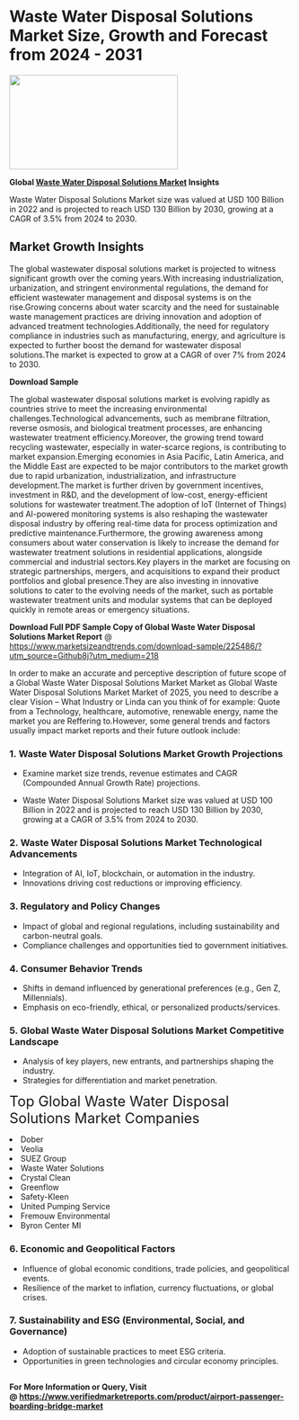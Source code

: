 <H1>Waste Water Disposal Solutions Market Size, Growth and Forecast from 2024 - 2031</H1><img class="aligncenter size-medium wp-image-584254" src="https://thirdeyenews.in/wp-content/uploads/2024/09/Global-Market-Research-300x168.jpeg" alt="" width="300" height="168" /><p><strong>Global&nbsp;<a href="https://www.marketsizeandtrends.com/download-sample/225486/?utm_source=Github8j?utm_medium=218">Waste Water Disposal Solutions Market</a> Insights</strong></p><p>Waste Water Disposal Solutions Market size was valued at USD 100 Billion in 2022 and is projected to reach USD 130 Billion by 2030, growing at a CAGR of 3.5% from 2024 to 2030.</p><p><h2>Market Growth Insights</h2> <p>The global wastewater disposal solutions market is projected to witness significant growth over the coming years.With increasing industrialization, urbanization, and stringent environmental regulations, the demand for efficient wastewater management and disposal systems is on the rise.Growing concerns about water scarcity and the need for sustainable waste management practices are driving innovation and adoption of advanced treatment technologies.Additionally, the need for regulatory compliance in industries such as manufacturing, energy, and agriculture is expected to further boost the demand for wastewater disposal solutions.The market is expected to grow at a CAGR of over 7% from 2024 to 2030.</p> <p><strong>Download Sample</strong></p> <p>The global wastewater disposal solutions market is evolving rapidly as countries strive to meet the increasing environmental challenges.Technological advancements, such as membrane filtration, reverse osmosis, and biological treatment processes, are enhancing wastewater treatment efficiency.Moreover, the growing trend toward recycling wastewater, especially in water-scarce regions, is contributing to market expansion.Emerging economies in Asia Pacific, Latin America, and the Middle East are expected to be major contributors to the market growth due to rapid urbanization, industrialization, and infrastructure development.The market is further driven by government incentives, investment in R&D, and the development of low-cost, energy-efficient solutions for wastewater treatment.The adoption of IoT (Internet of Things) and AI-powered monitoring systems is also reshaping the wastewater disposal industry by offering real-time data for process optimization and predictive maintenance.Furthermore, the growing awareness among consumers about water conservation is likely to increase the demand for wastewater treatment solutions in residential applications, alongside commercial and industrial sectors.Key players in the market are focusing on strategic partnerships, mergers, and acquisitions to expand their product portfolios and global presence.They are also investing in innovative solutions to cater to the evolving needs of the market, such as portable wastewater treatment units and modular systems that can be deployed quickly in remote areas or emergency situations.<p><span class=""><strong>Download Full PDF Sample Copy of Global Waste Water Disposal Solutions Market Report</strong> @ <a href="https://www.marketsizeandtrends.com/download-sample/225486/?utm_source=Github8j?utm_medium=218" target="_blank">https://www.marketsizeandtrends.com/download-sample/225486/?utm_source=Github8j?utm_medium=218</a></span></p><p>In order to make an accurate and perceptive description of future scope of a Global&nbsp;Waste Water Disposal Solutions Market Market as Global&nbsp;Waste Water Disposal Solutions Market Market of 2025, you need to describe a clear Vision &ndash; What Industry or Linda can you think of for example: Quote from a Technology, healthcare, automotive, renewable energy, name the market you are Reffering to.However, some general trends and factors usually impact market reports and their future outlook include:</p><h3>1.&nbsp;<strong>Waste Water Disposal Solutions Market Growth Projections</strong></h3><ul><li>Examine market size trends, revenue estimates and CAGR (Compounded Annual Growth Rate) projections.</li><li><p>Waste Water Disposal Solutions Market size was valued at USD 100 Billion in 2022 and is projected to reach USD 130 Billion by 2030, growing at a CAGR of 3.5% from 2024 to 2030.</p></li></ul><h3>2.&nbsp;<strong>Waste Water Disposal Solutions Market Technological Advancements</strong></h3><ul><li>Integration of AI, IoT, blockchain, or automation in the industry.</li><li>Innovations driving cost reductions or improving efficiency.</li></ul><h3>3.&nbsp;<strong>Regulatory and Policy Changes</strong></h3><ul><li>Impact of global and regional regulations, including sustainability and carbon-neutral goals.</li><li>Compliance challenges and opportunities tied to government initiatives.</li></ul><h3>4.&nbsp;<strong>Consumer Behavior Trends</strong></h3><ul><li>Shifts in demand influenced by generational preferences (e.g., Gen Z, Millennials).</li><li>Emphasis on eco-friendly, ethical, or personalized products/services.</li></ul><h3>5.&nbsp;<strong>Global Waste Water Disposal Solutions Market Competitive Landscape</strong></h3><ul><li>Analysis of key players, new entrants, and partnerships shaping the industry.</li><li>Strategies for differentiation and market penetration.</li></ul><p data-pm-slice="1 1 []"><span style="color: inherit; font-family: inherit; font-size: 25px;">Top Global Waste Water Disposal Solutions Market Companies</span></p><div class="" data-test-id=""><p><li>Dober</li><li> Veolia</li><li> SUEZ Group</li><li> Waste Water Solutions</li><li> Crystal Clean</li><li> Greenflow</li><li> Safety-Kleen</li><li> United Pumping Service</li><li> Fremouw Environmental</li><li> Byron Center MI</li></p></div><h3>6.&nbsp;<strong>Economic and Geopolitical Factors</strong></h3><ul><li>Influence of global economic conditions, trade policies, and geopolitical events.</li><li>Resilience of the market to inflation, currency fluctuations, or global crises.</li></ul><h3>7.&nbsp;<strong>Sustainability and ESG (Environmental, Social, and Governance)</strong></h3><ul><li>Adoption of sustainable practices to meet ESG criteria.</li><li>Opportunities in green technologies and circular economy principles.</li></ul><h2><strong style="font-size: 14px;">For More Information or Query, Visit @&nbsp;</strong><a style="background-color: #ffffff; font-size: 14px;" href="https://www.marketsizeandtrends.com/report/waste-water-disposal-solutions-market/" target="_blank">https://www.verifiedmarketreports.com/product/airport-passenger-boarding-bridge-market</a></h2>